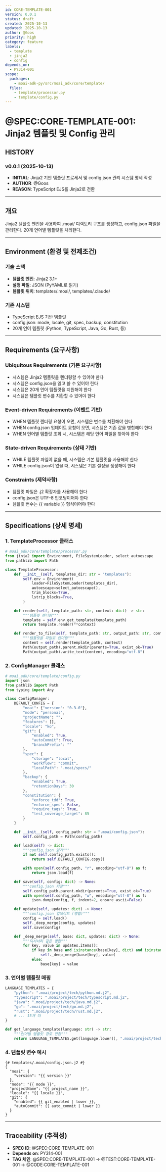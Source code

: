 ```yaml
---
id: CORE-TEMPLATE-001
version: 0.0.1
status: draft
created: 2025-10-13
updated: 2025-10-13
author: @Goos
priority: high
category: feature
labels:
  - template
  - jinja2
  - config
depends_on:
  - PY314-001
scope:
  packages:
    - moai-adk-py/src/moai_adk/core/template/
  files:
    - template/processor.py
    - template/config.py
---
```


# @SPEC:CORE-TEMPLATE-001: Jinja2 템플릿 및 Config 관리

## HISTORY

### v0.0.1 (2025-10-13)
- **INITIAL**: Jinja2 기반 템플릿 프로세서 및 config.json 관리 시스템 명세 작성
- **AUTHOR**: @Goos
- **REASON**: TypeScript EJS를 Jinja2로 전환

---

## 개요

Jinja2 템플릿 엔진을 사용하여 .moai/ 디렉토리 구조를 생성하고, config.json 파일을 관리한다. 20개 언어별 템플릿을 처리한다.

---

## Environment (환경 및 전제조건)

### 기술 스택
- **템플릿 엔진**: Jinja2 3.1+
- **설정 파일**: JSON (PyYAML로 읽기)
- **템플릿 위치**: templates/.moai/, templates/.claude/

### 기존 시스템
- TypeScript EJS 기반 템플릿
- config.json: mode, locale, git, spec, backup, constitution
- 20개 언어 템플릿 (Python, TypeScript, Java, Go, Rust, 등)

---

## Requirements (요구사항)

### Ubiquitous Requirements (기본 요구사항)
- 시스템은 Jinja2 템플릿을 렌더링할 수 있어야 한다
- 시스템은 config.json을 읽고 쓸 수 있어야 한다
- 시스템은 20개 언어 템플릿을 지원해야 한다
- 시스템은 템플릿 변수를 치환할 수 있어야 한다

### Event-driven Requirements (이벤트 기반)
- WHEN 템플릿 렌더링 요청이 오면, 시스템은 변수를 치환해야 한다
- WHEN config.json 업데이트 요청이 오면, 시스템은 기존 값을 병합해야 한다
- WHEN 언어별 템플릿 조회 시, 시스템은 해당 언어 파일을 찾아야 한다

### State-driven Requirements (상태 기반)
- WHILE 템플릿 파일이 없을 때, 시스템은 기본 템플릿을 사용해야 한다
- WHILE config.json이 없을 때, 시스템은 기본 설정을 생성해야 한다

### Constraints (제약사항)
- 템플릿 파일은 .j2 확장자를 사용해야 한다
- config.json은 UTF-8 인코딩이어야 한다
- 템플릿 변수는 {{ variable }} 형식이어야 한다

---

## Specifications (상세 명세)

### 1. TemplateProcessor 클래스

```python
# moai_adk/core/template/processor.py
from jinja2 import Environment, FileSystemLoader, select_autoescape
from pathlib import Path

class TemplateProcessor:
    def __init__(self, templates_dir: str = "templates"):
        self.env = Environment(
            loader=FileSystemLoader(templates_dir),
            autoescape=select_autoescape(),
            trim_blocks=True,
            lstrip_blocks=True,
        )

    def render(self, template_path: str, context: dict) -> str:
        """템플릿 렌더링"""
        template = self.env.get_template(template_path)
        return template.render(**context)

    def render_to_file(self, template_path: str, output_path: str, context: dict) -> None:
        """템플릿을 파일로 렌더링"""
        content = self.render(template_path, context)
        Path(output_path).parent.mkdir(parents=True, exist_ok=True)
        Path(output_path).write_text(content, encoding="utf-8")
```

### 2. ConfigManager 클래스

```python
# moai_adk/core/template/config.py
import json
from pathlib import Path
from typing import Any

class ConfigManager:
    DEFAULT_CONFIG = {
        "moai": {"version": "0.3.0"},
        "mode": "personal",
        "projectName": "",
        "features": [],
        "locale": "ko",
        "git": {
            "enabled": True,
            "autoCommit": True,
            "branchPrefix": ""
        },
        "spec": {
            "storage": "local",
            "workflow": "commit",
            "localPath": ".moai/specs/"
        },
        "backup": {
            "enabled": True,
            "retentionDays": 30
        },
        "constitution": {
            "enforce_tdd": True,
            "enforce_spec": False,
            "require_tags": True,
            "test_coverage_target": 85
        }
    }

    def __init__(self, config_path: str = ".moai/config.json"):
        self.config_path = Path(config_path)

    def load(self) -> dict:
        """config.json 읽기"""
        if not self.config_path.exists():
            return self.DEFAULT_CONFIG.copy()

        with open(self.config_path, "r", encoding="utf-8") as f:
            return json.load(f)

    def save(self, config: dict) -> None:
        """config.json 저장"""
        self.config_path.parent.mkdir(parents=True, exist_ok=True)
        with open(self.config_path, "w", encoding="utf-8") as f:
            json.dump(config, f, indent=2, ensure_ascii=False)

    def update(self, updates: dict) -> None:
        """config.json 업데이트 (병합)"""
        config = self.load()
        self._deep_merge(config, updates)
        self.save(config)

    def _deep_merge(self, base: dict, updates: dict) -> None:
        """딕셔너리 깊은 병합"""
        for key, value in updates.items():
            if key in base and isinstance(base[key], dict) and isinstance(value, dict):
                self._deep_merge(base[key], value)
            else:
                base[key] = value
```

### 3. 언어별 템플릿 매핑

```python
LANGUAGE_TEMPLATES = {
    "python": ".moai/project/tech/python.md.j2",
    "typescript": ".moai/project/tech/typescript.md.j2",
    "java": ".moai/project/tech/java.md.j2",
    "go": ".moai/project/tech/go.md.j2",
    "rust": ".moai/project/tech/rust.md.j2",
    # ... 15개 더
}

def get_language_template(language: str) -> str:
    """언어별 템플릿 경로 반환"""
    return LANGUAGE_TEMPLATES.get(language.lower(), ".moai/project/tech/default.md.j2")
```

### 4. 템플릿 변수 예시

```jinja2
{# templates/.moai/config.json.j2 #}
{
  "moai": {
    "version": "{{ version }}"
  },
  "mode": "{{ mode }}",
  "projectName": "{{ project_name }}",
  "locale": "{{ locale }}",
  "git": {
    "enabled": {{ git_enabled | lower }},
    "autoCommit": {{ auto_commit | lower }}
  }
}
```

---

## Traceability (추적성)

- **SPEC ID**: @SPEC:CORE-TEMPLATE-001
- **Depends on**: PY314-001
- **TAG 체인**: @SPEC:CORE-TEMPLATE-001 → @TEST:CORE-TEMPLATE-001 → @CODE:CORE-TEMPLATE-001
